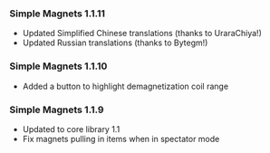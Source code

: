 ### Simple Magnets 1.1.11
- Updated Simplified Chinese translations (thanks to UraraChiya!)
- Updated Russian translations (thanks to Bytegm!)

### Simple Magnets 1.1.10
- Added a button to highlight demagnetization coil range

### Simple Magnets 1.1.9
- Updated to core library 1.1
- Fix magnets pulling in items when in spectator mode
